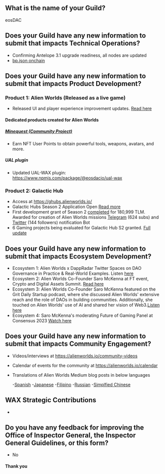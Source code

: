 ## What is the name of your Guild?

eosDAC

## Does your Guild have any new information to submit that impacts Technical Operations?
- Confirming Antelope 3.1 upgrade readiness, all nodes are updated
- [bp.json onchain](https://validate.eosnation.io/wax/producers/eosdacserver.html)

## Does your Guild have any new information to submit that impacts Product Development?

### Product 1: Alien Worlds (Released as a live game)


- Released UI and player experience improvement updates. [Read here](https://alienworlds.medium.com/player-experience-improvements-release-2-2-0-de323858397f)

#### Dedicated products created for Alien Worlds

##### [Minequest (Community Project)](https://minecraft.eosusa.io/)

- Earn NFT User Points to obtain powerful tools, weapons, avatars, and more. 


##### UAL plugin

- Updated UAL-WAX plugin: https://www.npmjs.com/package/@eosdacio/ual-wax


### Product 2: Galactic Hub
- Access at https://ghubs.alienworlds.io/
- Galactic Hubs Season 2 Application Open [Read more](https://alienworlds.medium.com/galactic-hubs-reopens-grant-program-46085b703105)
- First development grant of Season 2 [completed](https://medium.com/@nick_14328/alien-worlds-mission-notifications-are-back-8e9ea1959afd) for 180,999 TLM. Awarded for creation of Alien Worlds missions [Telegram](https://t.me/AlienWorldsMissionNotifications) (624 subs) and [Twitter](https://twitter.com/AWMissionBot) (144 followers) notification Bot
- 6 Gaming projects being evaluated for Galactic Hub S2 granted. [Full update](https://alienworlds.medium.com/galactic-hubs-season-2-b6df2b77f106)

	
## Does your Guild have any new information to submit that impacts Ecosystem Development?
- Ecosystem 1: Alien Worlds x DappRadar Twitter Spaces on DAO Governance in Practice & Real-World Examples. Listen [here](https://twitter.com/i/spaces/1mrxmkvrXbqGy)
- Ecosystem 2: Alien Worlds Co-Founder Saro McKenna at FT event, Crypto and Digital Assets Summit. [Read here](https://crypto.live.ft.com/agenda/session/1034274)
- Ecosystem 3: Alien Worlds Co-Founder Saro McKenna featured on the Grit Daily Startup podcast, where she discussed Alien Worlds' extensive reach and the role of DAOs in building communities. Additionally, she touched on Alien Worlds' use of AI and shared her vision of Web3.[Listen here](https://podcasts.apple.com/us/podcast/whats-next-for-web3-anne-ahola-ward-circleclick-calanthia/id1601681639?i=1000612333021)
- Ecosystem 4: Saro McKenna's moderating Future of Gaming Panel at Consensus 2023 [Watch here](https://www.youtube.com/watch?v=teXfotQ9TP4&t=77s)

## Does your Guild have any new information to submit that impacts Community Engagement?
- Videos/interviews at https://alienworlds.io/community-videos
- Calendar of events for the community at https://alienworlds.io/calendar
- Translations of Alien Worlds Medium blog posts in below languages

	-[Spanish](https://medium.com/alien-worlds-es)
	-[Japanese](https://medium.com/alien-worlds-jp)
	-[Filipino](https://medium.com/alien-worlds-ph)
	-[Russian](https://medium.com/alien-worlds-ru)
	-[Simplfied Chinese](https://medium.com/alien-worlds-zh)

## WAX Strategic Contributions 
- 

## Do you have any feedback for improving the Office of Inspector General, the Inspector General Guidelines, or this form?
- No

#### Thank you


                                                                                                                                                                                                                                                                                                                                                             